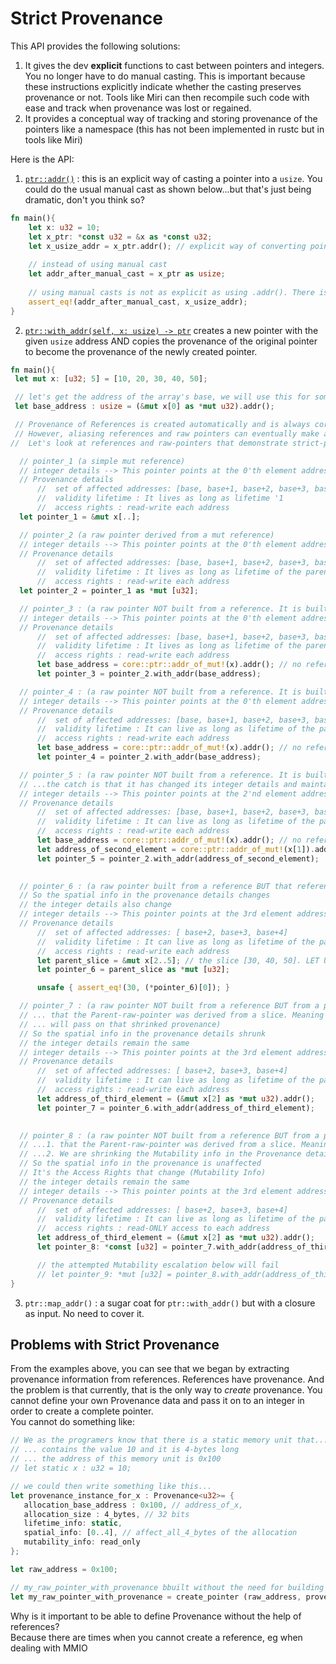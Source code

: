 # Strict Provenance

This API provides the following solutions:  
1. It gives the dev **explicit** functions to cast between pointers and integers. You no longer have to do manual casting. This is important because these instructions explicitly indicate whether the casting preserves provenance or not. Tools like Miri can then recompile such code with ease and track when provenance was lost or regained.  
2. It provides a conceptual way of tracking and storing provenance of the pointers like a namespace (this has not been implemented in rustc but in tools like Miri)

Here is the API:  

1. [`ptr::addr()`](https://doc.rust-lang.org/core/primitive.pointer.html#method.addr) : this is an explicit way of casting a pointer into a `usize`. You could do the usual manual cast as shown below...but that's just being dramatic, don't you think so?  
```rust
fn main(){
    let x: u32 = 10;
    let x_ptr: *const u32 = &x as *const u32;  
    let x_usize_addr = x_ptr.addr(); // explicit way of converting pointer to usize
 
    // instead of using manual cast
    let addr_after_manual_cast = x_ptr as usize;
    
    // using manual casts is not as explicit as using .addr(). There is no effect, it's just a matter of principle
    assert_eq!(addr_after_manual_cast, x_usize_addr);
}
```

2. [`ptr::with_addr(self, x: usize) -> ptr`](https://doc.rust-lang.org/core/primitive.pointer.html#method.with_addr) creates a new pointer with the given `usize` address AND copies the provenance of the original pointer to become the provenance of the newly created pointer.  
```rust
fn main(){
 let mut x: [u32; 5] = [10, 20, 30, 40, 50];

 // let's get the address of the array's base, we will use this for some time
 let base_address : usize = (&mut x[0] as *mut u32).addr();

 // Provenance of References is created automatically and is always correct since references cannot be created from invalid memory...
 // However, aliasing references and raw pointers can eventually make a reference invalid.
//  Let's look at references and raw-pointers that demonstrate strict-provenance sand-boxing nature..   

  // pointer_1 (a simple mut reference)
  // integer details --> This pointer points at the 0'th element address, ie. the base of the allocation
  // Provenance details
      //  set of affected addresses: [base, base+1, base+2, base+3, base+4]
      //  validity lifetime : It lives as long as lifetime '1
      //  access rights : read-write each address
  let pointer_1 = &mut x[..]; 

  // pointer_2 (a raw pointer derived from a mut reference)
  // integer details --> This pointer points at the 0'th element address, ie. the base of the allocation
  // Provenance details
      //  set of affected addresses: [base, base+1, base+2, base+3, base+4]
      //  validity lifetime : It lives as long as lifetime of the parent reference ie a lifetime of '1 just like pointer_1
      //  access rights : read-write each address
  let pointer_2 = pointer_1 as *mut [u32]; 

  // pointer_3 : (a raw pointer NOT built from a reference. It is built from another raw pointer)   
  // integer details --> This pointer points at the 0'th element address, ie. the base of the allocation
  // Provenance details
      //  set of affected addresses: [base, base+1, base+2, base+3, base+4]
      //  validity lifetime : It lives as long as lifetime of the parent-pointer ie a lifetime of '1 just like pointer_2
      //  access rights : read-write each address
      let base_address = core::ptr::addr_of_mut!(x).addr(); // no reference involved in address instruction
      let pointer_3 = pointer_2.with_addr(base_address);

  // pointer_4 : (a raw pointer NOT built from a reference. It is built from another raw pointer)
  // integer details --> This pointer points at the 0'th element address, ie. the base of the allocation
  // Provenance details
      //  set of affected addresses: [base, base+1, base+2, base+3, base+4]
      //  validity lifetime : It can live as long as lifetime of the parent reference ie a lifetime of less_or_equal '1 just like pointer_2
      //  access rights : read-write each address
      let base_address = core::ptr::addr_of_mut!(x).addr(); // no reference involved in address instruction
      let pointer_4 = pointer_2.with_addr(base_address);

  // pointer_5 : (a raw pointer NOT built from a reference. It is built from another raw pointer BUT 
  // ...the catch is that it has changed its integer details and maintained provenance details)
  // integer details --> This pointer points at the 2'nd element address, ie. the base+1
  // Provenance details
      //  set of affected addresses: [base, base+1, base+2, base+3, base+4]
      //  validity lifetime : It can live as long as lifetime of the parent reference ie a lifetime of less_or_equal '1 just like pointer_2
      //  access rights : read-write each address
      let base_address = core::ptr::addr_of_mut!(x).addr(); // no reference involved in address instruction
      let address_of_second_element = core::ptr::addr_of_mut!(x[1]).addr(); // we could have done pointer arithmetic but I like this one
      let pointer_5 = pointer_2.with_addr(address_of_second_element);

  
  // pointer_6 : (a raw pointer built from a reference BUT that reference is a mut slice)
  // So the spatial info in the provenance details changes
  // the integer details also change
  // integer details --> This pointer points at the 3rd element address, ie. the base+2
  // Provenance details
      //  set of affected addresses: [ base+2, base+3, base+4]
      //  validity lifetime : It can live as long as lifetime of the parent reference ie a lifetime of less_or_equal '2 just like the parent_slice
      //  access rights : read-write each address
      let parent_slice = &mut x[2..5]; // the slice [30, 40, 50]. LET US ASSUME THIS SLICE HAS '2 LIFETIME
      let pointer_6 = parent_slice as *mut [u32];

      unsafe { assert_eq!(30, (*pointer_6)[0]); }

  // pointer_7 : (a raw pointer NOT built from a reference BUT from a parent-raw-pointer. The catch is ...
  // ... that the Parent-raw-pointer was derived from a slice. Meaning it had a shrinked provenance beforehand, and it ...
  // ... will pass on that shrinked provenance)
  // So the spatial info in the provenance details shrunk
  // the integer details remain the same
  // integer details --> This pointer points at the 3rd element address, ie. the base+2
  // Provenance details
      //  set of affected addresses: [ base+2, base+3, base+4]
      //  validity lifetime : It can live as long as lifetime of the parent_pointer ie a lifetime of less_or_equal '2 just like the parent_pointer borrowed from parent_slice
      //  access rights : read-write each address
      let address_of_third_element = (&mut x[2] as *mut u32).addr();
      let pointer_7 = pointer_6.with_addr(address_of_third_element);

  
  // pointer_8 : (a raw pointer NOT built from a reference BUT from a parent-raw-pointer. There are 2 catches...
  // ...1. that the Parent-raw-pointer was derived from a slice. Meaning it had a shrinked spatial provenance beforehand
  // ...2. We are shrinking the Mutability info in the Provenance details. The new pointer is a read-only pointer
  // So the spatial info in the provenance is unaffected
  // It's the Access Rights that change (Mutability Info)
  // the integer details remain the same
  // integer details --> This pointer points at the 3rd element address, ie. the base+2
  // Provenance details
      //  set of affected addresses: [ base+2, base+3, base+4]
      //  validity lifetime : It can live as long as lifetime of the parent_pointer ie a lifetime of less_or_equal '2 just like the parent_pointer borrowed from parent_slice
      //  access rights : read-ONLY access to each address
      let address_of_third_element = (&mut x[2] as *mut u32).addr();
      let pointer_8: *const [u32] = pointer_7.with_addr(address_of_third_element); // Shrinking Mutability

      // the attempted Mutability escalation below will fail
      // let pointer_9: *mut [u32] = pointer_8.with_addr(address_of_third_element); // compilation error
}
```
3. `ptr::map_addr()` : a sugar coat for `ptr::with_addr()` but with a closure as input. No need to cover it.  


## Problems with Strict Provenance

From the examples above, you can see that we began by extracting provenance information from references. References have provenance. And the problem is that currently, that is the only way to *create* provenance. You cannot define your own Provenance data and pass it on to an integer in order to create a complete pointer.  
You cannot do something like: 
```rust
// We as the programers know that there is a static memory unit that...
// ... contains the value 10 and it is 4-bytes long  
// ... the address of this memory unit is 0x100
// let static x : u32 = 10;

// we could then write something like this...
let provenance_instance_for_x : Provenance<u32>= {
   allocation_base_address : 0x100, // address_of_x,
   allocation_size : 4_bytes, // 32 bits
   lifetime_info: static,
   spatial_info: [0..4], // affect_all_4_bytes of the allocation
   mutability_info: read_only
};

let raw_address = 0x100;

// my_raw_pointer_with_provenance bbuilt without the need for building a reference first
let my_raw_pointer_with_provenance = create_pointer (raw_address, provenance_instance_for_x);
```

Why is it important to be able to define Provenance without the help of references?  
Because there are times when you cannot create a reference, eg when dealing with MMIO  




